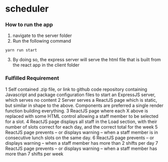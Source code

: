 # scheduler

### How to run the app
1. navigate to the server folder
2. Run the following command
```
yarn run start
```
3. By doing so, the express server will serve the html file that is built from the react app in the client folder

### Fulfilled Requirement
1 Self contained .zip file, or link to github code repository containing Javascript and
package configuration files to start an ExpressJS server, which serves no content
2 Server serves a ReactJS page which is static, but similar in shape to the above.
Components are preferred a single render function building everything.
3 ReactJS page where each X above is replaced with some HTML control allowing a staff
member to be selected for a slot.
4 ReactJS page displays all staff in the Load section, with their number of slots correct
for each day, and the correct total for the week
5 ReactJS page prevents – or displays warning – when a staff member is in consecutive
lunch slots on the same day.
6 ReactJS page prevents – or displays warning – when a staff member has more than 2
shifts per day
7 ReactJS page prevents – or displays warning – when a staff member has more than 7
shifts per week

